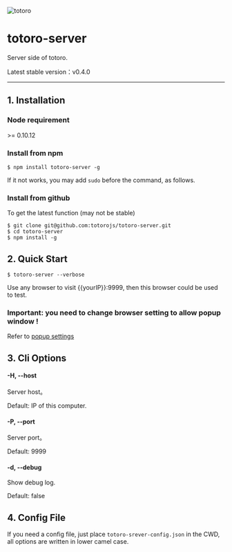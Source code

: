 ![totoro](https://f.cloud.github.com/assets/340282/891339/657d9018-fa54-11e2-9760-6955388fd8fc.jpg)

# totoro-server

Server side of totoro.

Latest stable version：v0.4.0

---

## 1. Installation

### Node requirement

\>= 0.10.12

### Install from npm

```
$ npm install totoro-server -g
```

If it not works, you may add `sudo` before the command, as follows.

### Install from github

To get the latest function (may not be stable)

```
$ git clone git@github.com:totorojs/totoro-server.git
$ cd totoro-server
$ npm install -g
```

## 2. Quick Start

```
$ totoro-server --verbose
```

Use any browser to visit {{yourIP}}:9999, then this browser could be used to test.

### Important: you need to change browser setting to allow popup window !

Refer to [popup settings](https://github.com/totorojs/totoro-server/wiki/Popup-Settings.zh)

## 3. Cli Options

#### -H, --host

Server host。

Default: IP of this computer.

#### -P, --port

Server port。

Default: 9999

#### -d, --debug

Show debug log.

Default: false

## 4. Config File

If you need a config file, just place `totoro-srever-config.json` in the CWD, all options are written in lower camel case.
